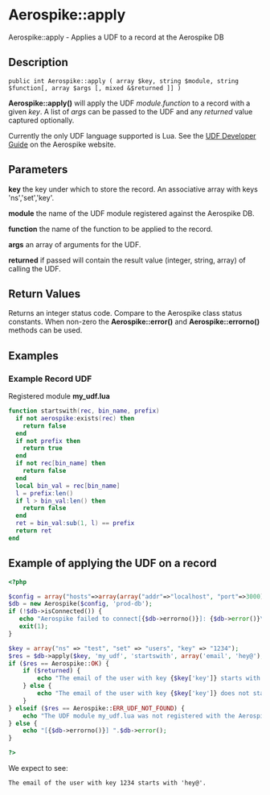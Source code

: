 
# Aerospike::apply

Aerospike::apply - Applies a UDF to a record at the Aerospike DB

## Description

```
public int Aerospike::apply ( array $key, string $module, string $function[, array $args [, mixed &$returned ]] )
```

**Aerospike::apply()** will apply the UDF *module*.*function* to a record with
a given *key*. A list of *args* can be passed to the UDF and any *returned*
value captured optionally.

Currently the only UDF language supported is Lua.  See the
[UDF Developer Guide](http://www.aerospike.com/docs/udf/udf_guide.html) on the Aerospike website.

## Parameters

**key** the key under which to store the record. An associative array with keys 'ns','set','key'.

**module** the name of the UDF module registered against the Aerospike DB.

**function** the name of the function to be applied to the record.

**args** an array of arguments for the UDF.

**returned** if passed will contain the result value (integer, string, array) of
calling the UDF.

## Return Values

Returns an integer status code.  Compare to the Aerospike class status
constants.  When non-zero the **Aerospike::error()** and
**Aerospike::errorno()** methods can be used.

## Examples

### Example Record UDF

Registered module **my_udf.lua**
```lua
function startswith(rec, bin_name, prefix)
  if not aerospike:exists(rec) then
    return false
  end
  if not prefix then
    return true
  end
  if not rec[bin_name] then
    return false
  end
  local bin_val = rec[bin_name]
  l = prefix:len()
  if l > bin_val:len() then
    return false
  end
  ret = bin_val:sub(1, l) == prefix
  return ret
end
```

## Example of applying the UDF on a record

```php
<?php

$config = array("hosts"=>array(array("addr"=>"localhost", "port"=>3000));
$db = new Aerospike($config, 'prod-db');
if (!$db->isConnected()) {
   echo "Aerospike failed to connect[{$db->errorno()}]: {$db->error()}\n";
   exit(1);
}

$key = array("ns" => "test", "set" => "users", "key" => "1234");
$res = $db->apply($key, 'my_udf', 'startswith', array('email', 'hey@'), $returned);
if ($res == Aerospike::OK) {
    if ($returned) {
        echo "The email of the user with key {$key['key']} starts with 'hey@'.\n";
    } else {
        echo "The email of the user with key {$key['key']} does not start with 'hey@'.\n";
    }
} elseif ($res == Aerospike::ERR_UDF_NOT_FOUND) {
    echo "The UDF module my_udf.lua was not registered with the Aerospike DB.\n";
} else {
    echo "[{$db->errorno()}] ".$db->error();
}

?>
```

We expect to see:

```
The email of the user with key 1234 starts with 'hey@'.
```

